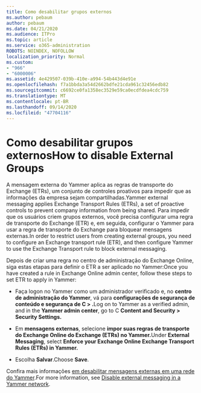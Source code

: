 ```yaml
---
title: Como desabilitar grupos externos
ms.author: pebaum
author: pebaum
ms.date: 04/21/2020
ms.audience: ITPro
ms.topic: article
ms.service: o365-administration
ROBOTS: NOINDEX, NOFOLLOW
localization_priority: Normal
ms.custom:
- "966"
- "6000006"
ms.assetid: 4e429507-039b-410e-a994-54b443d4e91e
ms.openlocfilehash: f7a1bbda3a54d2662bdfe21cda961c32456edb82
ms.sourcegitcommit: c6692ce0fa1358ec3529e59ca0ecdfdea4cdc759
ms.translationtype: MT
ms.contentlocale: pt-BR
ms.lasthandoff: 09/14/2020
ms.locfileid: "47704116"
---
```

# <a name="how-to-disable-external-groups"></a><span data-ttu-id="92da3-102">Como desabilitar grupos externos</span><span class="sxs-lookup"><span data-stu-id="92da3-102">How to disable External Groups</span></span>

<span data-ttu-id="92da3-103">A mensagem externa do Yammer aplica as regras de transporte do Exchange (ETRs), um conjunto de controles proativos para impedir que as informações da empresa sejam compartilhadas.</span><span class="sxs-lookup"><span data-stu-id="92da3-103">Yammer external messaging applies Exchange Transport Rules (ETRs), a set of proactive controls to prevent company information from being shared.</span></span> <span data-ttu-id="92da3-104">Para impedir que os usuários criem grupos externos, você precisa configurar uma regra de transporte do Exchange (ETR) e, em seguida, configurar o Yammer para usar a regra de transporte do Exchange para bloquear mensagens externas.</span><span class="sxs-lookup"><span data-stu-id="92da3-104">In order to restrict users from creating external groups, you need to configure an Exchange transport rule (ETR), and then configure Yammer to use the Exchange Transport rule to block external messaging.</span></span>
  
<span data-ttu-id="92da3-105">Depois de criar uma regra no centro de administração do Exchange Online, siga estas etapas para definir o ETR a ser aplicado no Yammer:</span><span class="sxs-lookup"><span data-stu-id="92da3-105">Once you have created a rule in Exchange Online admin center, follow these steps to set ETR to apply in Yammer:</span></span>
  
- <span data-ttu-id="92da3-106">Faça logon no Yammer como um administrador verificado e, no **centro de administração do Yammer**, vá para **configurações de segurança de conteúdo e segurança de C \> .**</span><span class="sxs-lookup"><span data-stu-id="92da3-106">Log on to Yammer as a verified admin, and in the **Yammer admin center**, go to C **Content and Security \> Security Settings.**</span></span>

- <span data-ttu-id="92da3-107">Em **mensagens externas**, selecione **impor suas regras de transporte do Exchange Online do Exchange (ETRs) no Yammer.**</span><span class="sxs-lookup"><span data-stu-id="92da3-107">Under **External Messaging**, select **Enforce your Exchange Online Exchange Transport Rules (ETRs) in Yammer.**</span></span>

- <span data-ttu-id="92da3-108">Escolha **Salvar**.</span><span class="sxs-lookup"><span data-stu-id="92da3-108">Choose **Save**.</span></span>

<span data-ttu-id="92da3-109">Confira mais informações [em desabilitar mensagens externas em uma rede do Yammer](https://docs.microsoft.com/yammer/work-with-external-users/disable-external-messaging).</span><span class="sxs-lookup"><span data-stu-id="92da3-109">For more information, see [Disable external messaging in a Yammer network](https://docs.microsoft.com/yammer/work-with-external-users/disable-external-messaging).</span></span>
  